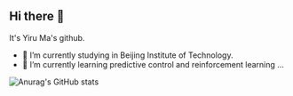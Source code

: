 ## Hi there 👋

<!--
**mayiru1021/mayiru1021** is a ✨ _special_ ✨ repository because its `README.md` (this file) appears on your GitHub profile.

Here are some ideas to get you started:

- 🔭 I’m currently working on ...
- 🌱 I’m currently learning ...
- 👯 I’m looking to collaborate on ...
- 🤔 I’m looking for help with ...
- 💬 Ask me about ...
- 📫 How to reach me: ...
- 😄 Pronouns: ...
- ⚡ Fun fact: ...
-->

 It's Yiru Ma's github. 
- 🔭 I’m currently studying in Beijing Institute of Technology.
- 🌱 I’m currently learning predictive control and reinforcement learning ...

![Anurag's GitHub stats](https://github-readme-stats.vercel.app/api?username=mayiru1021&show_icons=true&theme=dracula)

